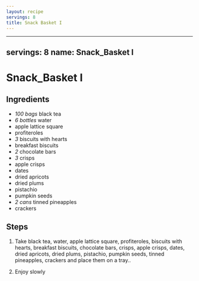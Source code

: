 ```yaml
---
layout: recipe
servings: 8
title: Snack Basket I
---
```

---
servings: 8
name: Snack_Basket I
---

# Snack_Basket I

## Ingredients

- *100 bags* black tea
- *6 bottles* water
- apple lattice square
- profiteroles
- *3* biscuits with hearts
- breakfast biscuits
- *2* chocolate bars
- *3* crisps
- apple crisps
- dates
- dried apricots
- dried plums
- pistachio
- pumpkin seeds
- *2 cans* tinned pineapples
- crackers

## Steps

1. Take black tea, water, apple lattice square, profiteroles, biscuits with
hearts, breakfast biscuits, chocolate bars, crisps, apple crisps, dates, dried
apricots, dried plums, pistachio, pumpkin seeds, tinned pineapples, crackers and
place them on a tray..

2. Enjoy slowly

